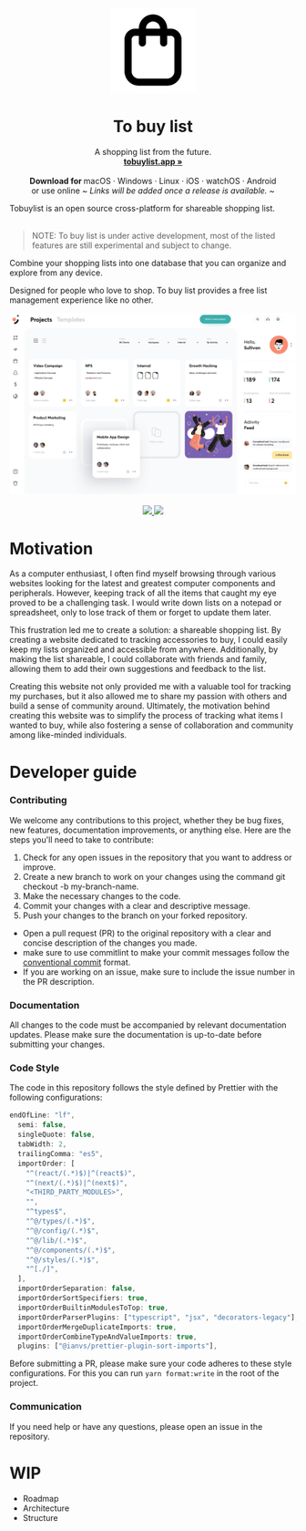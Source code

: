 <p align="center">
  <a href="#">

  </a>
  <p align="center">
   <img width="150" height="150" src="https://raw.githubusercontent.com/flumadev/tobuylist/65f00424510a9f3230365fd84e5c9323291b39f8/src/assets/logo.svg" alt="Logo">
  </p>
  <h1 align="center"><b>To buy list</b></h1>
  <p align="center">
  A shopping list from the future.
    <br />
    <a href="https://tobuylist.app"><strong>tobuylist.app »</strong></a>
    <br />
    <br />
    <b>Download for </b>
    macOS
    ·
    Windows
    ·
    Linux
    ·
    iOS
    ·
    watchOS
    ·
    Android
    <br />
or use online
    <i>~ Links will be added once a release is available. ~</i>
  </p>
    </p>
Tobuylist is an open source cross-platform for shareable shopping list.
<br/>
<br/>

> NOTE: To buy list is under active development, most of the listed features are still experimental and subject to
> change.

Combine your shopping lists into one database that you can organize and explore from any device.

Designed for people who love to shop. To buy list provides a free list
management experience like no other.

<p align="center">
  <img src="https://raw.githubusercontent.com/flumadev/tobuylist/master/src/assets/example.jpg" alt="App screenshot">
  <br />
  <br />
  <a href="https://www.gnu.org/licenses/agpl-3.0">
    <img src="https://img.shields.io/static/v1?label=Licence&message=AGPL%20v3&color=000" />
  </a>
  <img src="https://img.shields.io/static/v1?label=Stage&message=Alpha&color=2BB4AB" />
  <br />
</p>

# Motivation

As a computer enthusiast, I often find myself browsing through various websites looking for the latest and greatest
computer components and peripherals. However, keeping track of all the items that caught my eye proved to be a
challenging task. I would write down lists on a notepad or spreadsheet, only to lose track of them or forget to update
them later.

This frustration led me to create a solution: a shareable shopping list. By creating a website dedicated to tracking
accessories to buy, I could easily keep my lists organized and accessible from anywhere. Additionally, by
making the list shareable, I could collaborate with friends and family, allowing them to add their own suggestions and
feedback to the list.

Creating this website not only provided me with a valuable tool for tracking my purchases, but it also allowed me to
share my passion with others and build a sense of community around. Ultimately, the motivation behind
creating this website was to simplify the process of tracking what items I wanted to buy, while also fostering
a sense of collaboration and community among like-minded individuals.

# Developer guide

### Contributing

We welcome any contributions to this project, whether they be bug fixes, new features, documentation improvements, or
anything else. Here are the steps you'll need to take to contribute:

1. Check for any open issues in the repository that you want to address or improve.
2. Create a new branch to work on your changes using the command git checkout -b my-branch-name.
3. Make the necessary changes to the code.
4. Commit your changes with a clear and descriptive message.
5. Push your changes to the branch on your forked repository.

- Open a pull request (PR) to the original repository with a clear and concise description of the changes you made.
- make sure to use commitlint to make your commit messages follow the [conventional commit](https://www.conventionalcommits.org/en/v1.0.0/) format.
- If you are working on an issue, make sure to include the issue number in the PR description.

### Documentation

All changes to the code must be accompanied by relevant documentation updates. Please make sure the documentation is
up-to-date before submitting your changes.

### Code Style
The code in this repository follows the style defined by Prettier with the following configurations:

```js
endOfLine: "lf",
  semi: false,
  singleQuote: false,
  tabWidth: 2,
  trailingComma: "es5",
  importOrder: [
    "^(react/(.*)$)|^(react$)",
    "^(next/(.*)$)|^(next$)",
    "<THIRD_PARTY_MODULES>",
    "",
    "^types$",
    "^@/types/(.*)$",
    "^@/config/(.*)$",
    "^@/lib/(.*)$",
    "^@/components/(.*)$",
    "^@/styles/(.*)$",
    "^[./]",
  ],
  importOrderSeparation: false,
  importOrderSortSpecifiers: true,
  importOrderBuiltinModulesToTop: true,
  importOrderParserPlugins: ["typescript", "jsx", "decorators-legacy"],
  importOrderMergeDuplicateImports: true,
  importOrderCombineTypeAndValueImports: true,
  plugins: ["@ianvs/prettier-plugin-sort-imports"],
```

Before submitting a PR, please make sure your code adheres to these style configurations.
For this you can run `yarn format:write` in the root of the project.


### Communication
If you need help or have any questions, please open an issue in the repository.

# WIP

- Roadmap
- Architecture
- Structure
